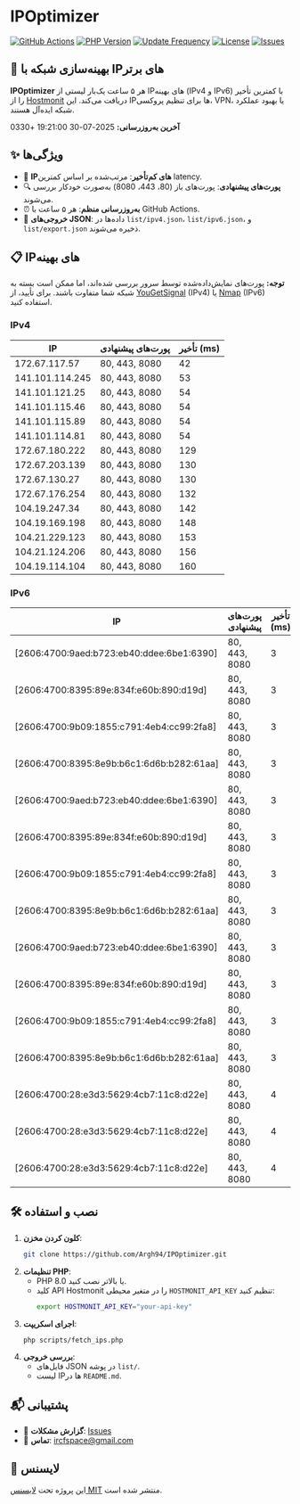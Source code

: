 # IPOptimizer

[![GitHub Actions](https://github.com/Argh94/IPOptimizer/workflows/IPOptimizer/badge.svg)](https://github.com/Argh94/IPOptimizer/actions)
[![PHP Version](https://img.shields.io/badge/PHP-8.0-blue)](https://www.php.net)
[![Update Frequency](https://img.shields.io/badge/Updates-Every%205%20Hours-green)](https://github.com/Argh94/IPOptimizer)
[![License](https://img.shields.io/badge/License-MIT-yellow)](https://opensource.org/licenses/MIT)
[![Issues](https://img.shields.io/github/issues/Argh94/IPOptimizer)](https://github.com/Argh94/IPOptimizer/issues)

## 🚀 بهینه‌سازی شبکه با IPهای برتر

**IPOptimizer** هر ۵ ساعت یک‌بار لیستی از IPهای بهینه (IPv4 و IPv6) با کمترین تأخیر را از [Hostmonit](https://hostmonit.com/) دریافت می‌کند. این IPها برای تنظیم پروکسی، VPN، یا بهبود عملکرد شبکه ایده‌آل هستند.

**آخرین به‌روزرسانی:** 2025-07-30 19:21:00 +0330

## ✨ ویژگی‌ها
- 📡 **IPهای کم‌تأخیر**: مرتب‌شده بر اساس کمترین latency.
- 🔍 **پورت‌های پیشنهادی**: پورت‌های باز (80، 443، 8080) به‌صورت خودکار بررسی می‌شوند.
- ⏰ **به‌روزرسانی منظم**: هر ۵ ساعت با GitHub Actions.
- 📄 **خروجی‌های JSON**: داده‌ها در `list/ipv4.json`، `list/ipv6.json`، و `list/export.json` ذخیره می‌شوند.

## 📋 IPهای بهینه

**توجه:** پورت‌های نمایش‌داده‌شده توسط سرور بررسی شده‌اند، اما ممکن است بسته به شبکه شما متفاوت باشند. برای تأیید، از [YouGetSignal](https://www.yougetsignal.com/tools/open-ports/) (IPv4) یا [Nmap](https://nmap.org/) (IPv6) استفاده کنید.

### IPv4
| IP | پورت‌های پیشنهادی | تأخیر (ms) |
|----|-------------------|------------|
| 172.67.117.57 | 80, 443, 8080 | 42 |
| 141.101.114.245 | 80, 443, 8080 | 53 |
| 141.101.121.25 | 80, 443, 8080 | 54 |
| 141.101.115.46 | 80, 443, 8080 | 54 |
| 141.101.115.89 | 80, 443, 8080 | 54 |
| 141.101.114.81 | 80, 443, 8080 | 54 |
| 172.67.180.222 | 80, 443, 8080 | 129 |
| 172.67.203.139 | 80, 443, 8080 | 130 |
| 172.67.130.27 | 80, 443, 8080 | 130 |
| 172.67.176.254 | 80, 443, 8080 | 132 |
| 104.19.247.34 | 80, 443, 8080 | 142 |
| 104.19.169.198 | 80, 443, 8080 | 148 |
| 104.21.229.123 | 80, 443, 8080 | 153 |
| 104.21.124.206 | 80, 443, 8080 | 156 |
| 104.19.114.104 | 80, 443, 8080 | 160 |

### IPv6
| IP | پورت‌های پیشنهادی | تأخیر (ms) |
|----|-------------------|------------|
| [2606:4700:9aed:b723:eb40:ddee:6be1:6390] | 80, 443, 8080 | 3 |
| [2606:4700:8395:89e:834f:e60b:890:d19d] | 80, 443, 8080 | 3 |
| [2606:4700:9b09:1855:c791:4eb4:cc99:2fa8] | 80, 443, 8080 | 3 |
| [2606:4700:8395:8e9b:b6c1:6d6b:b282:61aa] | 80, 443, 8080 | 3 |
| [2606:4700:9aed:b723:eb40:ddee:6be1:6390] | 80, 443, 8080 | 3 |
| [2606:4700:8395:89e:834f:e60b:890:d19d] | 80, 443, 8080 | 3 |
| [2606:4700:9b09:1855:c791:4eb4:cc99:2fa8] | 80, 443, 8080 | 3 |
| [2606:4700:8395:8e9b:b6c1:6d6b:b282:61aa] | 80, 443, 8080 | 3 |
| [2606:4700:9aed:b723:eb40:ddee:6be1:6390] | 80, 443, 8080 | 3 |
| [2606:4700:8395:89e:834f:e60b:890:d19d] | 80, 443, 8080 | 3 |
| [2606:4700:9b09:1855:c791:4eb4:cc99:2fa8] | 80, 443, 8080 | 3 |
| [2606:4700:8395:8e9b:b6c1:6d6b:b282:61aa] | 80, 443, 8080 | 3 |
| [2606:4700:28:e3d3:5629:4cb7:11c8:d22e] | 80, 443, 8080 | 4 |
| [2606:4700:28:e3d3:5629:4cb7:11c8:d22e] | 80, 443, 8080 | 4 |
| [2606:4700:28:e3d3:5629:4cb7:11c8:d22e] | 80, 443, 8080 | 4 |

## 🛠️ نصب و استفاده
1. **کلون کردن مخزن**:
   ```bash
   git clone https://github.com/Argh94/IPOptimizer.git
   ```
2. **تنظیمات PHP**:
   - PHP 8.0 یا بالاتر نصب کنید.
   - کلید API Hostmonit را در متغیر محیطی `HOSTMONIT_API_KEY` تنظیم کنید:
     ```bash
     export HOSTMONIT_API_KEY="your-api-key"
     ```
3. **اجرای اسکریپت**:
   ```bash
   php scripts/fetch_ips.php
   ```
4. **بررسی خروجی**:
   - فایل‌های JSON در پوشه `list/`.
   - لیست IPها در `README.md`.

## 📬 پشتیبانی
- 🐛 **گزارش مشکلات**: [Issues](https://github.com/Argh94/IPOptimizer/issues)
- 📧 **تماس**: [ircfspace@gmail.com](mailto:ircfspace@gmail.com)

## 📄 لایسنس
این پروژه تحت [لایسنس MIT](LICENSE) منتشر شده است.
